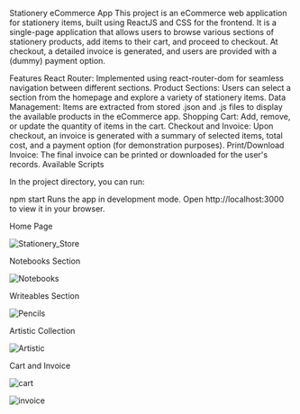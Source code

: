 Stationery eCommerce App
This project is an eCommerce web application for stationery items, built using ReactJS and CSS for the frontend. It is a single-page application that allows users to browse various sections of stationery products, add items to their cart, and proceed to checkout. At checkout, a detailed invoice is generated, and users are provided with a (dummy) payment option.

Features
React Router: Implemented using react-router-dom for seamless navigation between different sections.
Product Sections: Users can select a section from the homepage and explore a variety of stationery items.
Data Management: Items are extracted from stored .json and .js files to display the available products in the eCommerce app.
Shopping Cart: Add, remove, or update the quantity of items in the cart.
Checkout and Invoice: Upon checkout, an invoice is generated with a summary of selected items, total cost, and a payment option (for demonstration purposes).
Print/Download Invoice: The final invoice can be printed or downloaded for the user's records.
Available Scripts

In the project directory, you can run:

npm start
Runs the app in development mode.
Open http://localhost:3000 to view it in your browser.

Home Page

![Stationery_Store](https://github.com/user-attachments/assets/5e19acd6-9a4d-4756-8076-e54bce78c646)

Notebooks Section

![Notebooks](https://github.com/user-attachments/assets/0457d56c-b37a-4ddc-8c60-7673c9000d20)

Writeables Section

![Pencils](https://github.com/user-attachments/assets/07b24614-2409-4592-b610-0ac17ab6ba51)

Artistic Collection

![Artistic](https://github.com/user-attachments/assets/a51e42d3-1b9e-412a-8aa6-c30be992703d)

Cart and Invoice

![cart](https://github.com/user-attachments/assets/c48e6dfc-a9a8-4b63-8ab8-2fa038dde784)

![invoice](https://github.com/user-attachments/assets/b8d7a161-5b11-488a-9a74-339c7d46158b)



